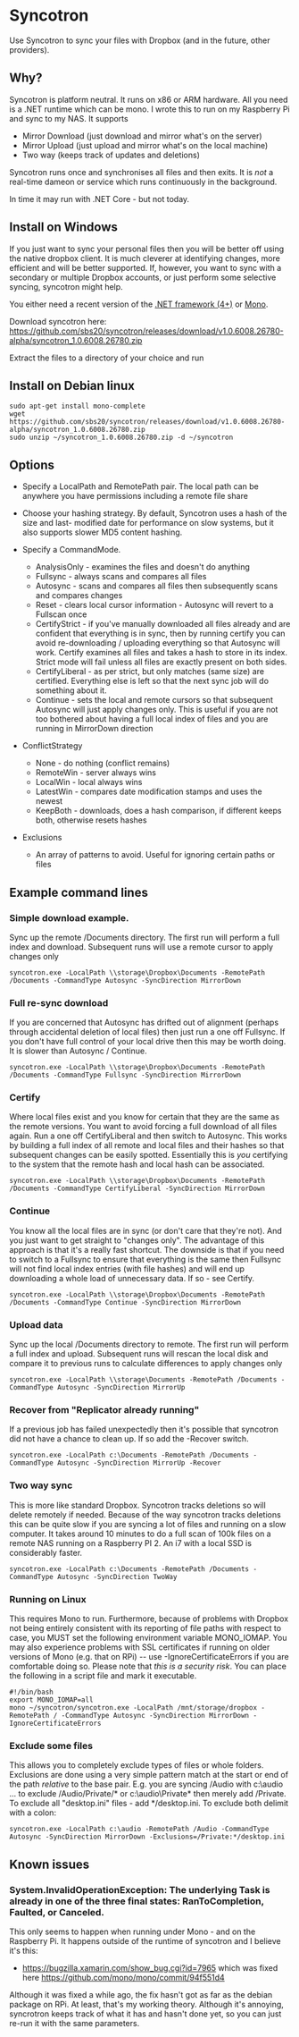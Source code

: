 ﻿# Syncotron

Use Syncotron to sync your files with Dropbox (and in the future, other providers).

## Why?
Syncotron is platform neutral. It runs on x86 or ARM hardware. All you need is a .NET
runtime which can be mono. I wrote this to run on my Raspberry Pi and sync to my NAS.
It supports

 * Mirror Download (just download and mirror what's on the server)
 * Mirror Upload (just upload and mirror what's on the local machine)
 * Two way (keeps track of updates and deletions)

Syncotron runs once and synchronises all files and then exits. It is _not_ a real-time
dameon or service which runs continuously in the background.

In time it may run with .NET Core - but not today.

## Install on Windows
If you just want to sync your personal files then you will be better off using the 
native dropbox client. It is much cleverer at identifying changes, more efficient
and will be better supported. If, however, you want to sync with a secondary or multiple 
Dropbox accounts, or just perform some selective syncing, syncotron might help.

You either need a recent version of the [.NET framework (4+)](https://msdn.microsoft.com/en-us/library/dn878908\(v=vs.110\).aspx)
or [Mono](http://www.mono-project.com/download/).

Download syncotron here: https://github.com/sbs20/syncotron/releases/download/v1.0.6008.26780-alpha/syncotron_1.0.6008.26780.zip

Extract the files to a directory of your choice and run

## Install on Debian linux
```
sudo apt-get install mono-complete
wget https://github.com/sbs20/syncotron/releases/download/v1.0.6008.26780-alpha/syncotron_1.0.6008.26780.zip
sudo unzip ~/syncotron_1.0.6008.26780.zip -d ~/syncotron
```

## Options
 * Specify a LocalPath and RemotePath pair. The local path can be anywhere you have permissions
   including a remote file share

 * Choose your hashing strategy. By default, Syncotron uses a hash of the size and last-
   modified date for performance on slow systems, but it also supports slower MD5 content hashing.

 * Specify a CommandMode.
    * AnalysisOnly - examines the files and doesn't do anything
	* Fullsync - always scans and compares all files
	* Autosync - scans and compares all files then subsequently scans and compares changes
	* Reset - clears local cursor information - Autosync will revert to a Fullscan once
	* CertifyStrict - if you've manually downloaded all files already and are confident that everything
	  is in sync, then by running certify you can avoid re-downloading / uploading everything so
	  that Autosync will work. Certify examines all files and takes a hash to store in its index.
	  Strict mode will fail unless all files are exactly present on both sides.
	* CertifyLiberal - as per strict, but only matches (same size) are certified. Everything else is
	  left so that the next sync job will do something about it.
	* Continue - sets the local and remote cursors so that subsequent Autosync will just apply changes
	  only. This is useful if you are not too bothered about having a full local index of files and you
	  are running in MirrorDown direction

 * ConflictStrategy
    * None - do nothing (conflict remains)
	* RemoteWin - server always wins
	* LocalWin - local always wins
	* LatestWin - compares date modification stamps and uses the newest
	* KeepBoth - downloads, does a hash comparison, if different keeps both, otherwise resets hashes

 * Exclusions
	* An array of patterns to avoid. Useful for ignoring certain paths or files

## Example command lines

### Simple download example.
Sync up the remote /Documents directory. The first run will perform a full index and download.
Subsequent runs will use a remote cursor to apply changes only
```
syncotron.exe -LocalPath \\storage\Dropbox\Documents -RemotePath /Documents -CommandType Autosync -SyncDirection MirrorDown
```

### Full re-sync download
If you are concerned that Autosync has drifted out of alignment (perhaps through accidental 
deletion of local files) then just run a one off Fullsync. If you don't have full control of
your local drive then this may be worth doing. It is slower than Autosync / Continue.
```
syncotron.exe -LocalPath \\storage\Dropbox\Documents -RemotePath /Documents -CommandType Fullsync -SyncDirection MirrorDown
```

### Certify
Where local files exist and you know for certain that they are the same as the remote versions.
You want to avoid forcing a full download of all files again. Run a one off CertifyLiberal
and then switch to Autosync. This works by building a full index of all remote and local files
and their hashes so that subsequent changes can be easily spotted. Essentially this is *you*
certifying to the system that the remote hash and local hash can be associated.
```
syncotron.exe -LocalPath \\storage\Dropbox\Documents -RemotePath /Documents -CommandType CertifyLiberal -SyncDirection MirrorDown
```

### Continue
You know all the local files are in sync (or don't care that they're not). And you just want
to get straight to "changes only". The advantage of this approach is that it's a really fast
shortcut. The downside is that if you need to switch to a Fullsync to ensure that everything
is the same then Fullsync will not find local index entries (with file hashes) and will end
up downloading a whole load of unnecessary data. If so - see Certify.
```
syncotron.exe -LocalPath \\storage\Dropbox\Documents -RemotePath /Documents -CommandType Continue -SyncDirection MirrorDown
```

### Upload data
Sync up the local /Documents directory to remote. The first run will perform a full index and 
upload. Subsequent runs will rescan the local disk and compare it to previous runs to calculate
differences to apply changes only
```
syncotron.exe -LocalPath \\storage\Documents -RemotePath /Documents -CommandType Autosync -SyncDirection MirrorUp
```

### Recover from "Replicator already running"
If a previous job has failed unexpectedly then it's possible that syncotron did not have a 
chance to clean up. If so add the -Recover switch.
```
syncotron.exe -LocalPath c:\Documents -RemotePath /Documents -CommandType Autosync -SyncDirection MirrorUp -Recover
```

### Two way sync
This is more like standard Dropbox. Syncotron tracks deletions so will delete remotely if
needed. Because of the way syncotron tracks deletions this can be quite slow if you are
syncing a lot of files and running on a slow computer. It takes around 10 minutes to do a 
full scan of 100k files on a remote NAS running on a Raspberry PI 2. An i7 with a local SSD
is considerably faster.
```
syncotron.exe -LocalPath c:\Documents -RemotePath /Documents -CommandType Autosync -SyncDirection TwoWay
```

### Running on Linux
This requires Mono to run. Furthermore, because of problems with Dropbox not being entirely
consistent with its reporting of file paths with respect to case, you MUST set the following
environment variable MONO_IOMAP. You may also experience problems with SSL certificates if
running on older versions of Mono (e.g. that on RPi) -- use -IgnoreCertificateErrors if you
are comfortable doing so. Please note that _this is a security risk_. You can place the 
following in a script file and mark it executable.

```
#!/bin/bash
export MONO_IOMAP=all
mono ~/syncotron/syncotron.exe -LocalPath /mnt/storage/dropbox -RemotePath / -CommandType Autosync -SyncDirection MirrorDown -IgnoreCertificateErrors
```

### Exclude some files
This allows you to completely exclude types of files or whole folders. Exclusions are done using
a very simple pattern match at the start or end of the path _relative_ to the base pair. E.g. you
are syncing /Audio with c:\audio ... to exclude /Audio/Private/* or c:\audio\Private\* then merely
add /Private. To exclude all "desktop.ini" files - add */desktop.ini. To exclude both delimit with
a colon:
```
syncotron.exe -LocalPath c:\audio -RemotePath /Audio -CommandType Autosync -SyncDirection MirrorDown -Exclusions=/Private:*/desktop.ini
```

## Known issues

### System.InvalidOperationException: The underlying Task is already in one of the three final states: RanToCompletion, Faulted, or Canceled.
This only seems to happen when running under Mono - and on the Raspberry Pi. It happens outside
of the runtime of syncotron and I believe it's this:

 * https://bugzilla.xamarin.com/show_bug.cgi?id=7965 which was fixed here
   https://github.com/mono/mono/commit/94f551d4

Although it was fixed a while ago, the fix hasn't got as far as the debian package on RPi. At
least, that's my working theory. Although it's annoying, syncrotron keeps track of what it has
and hasn't done yet, so you can just re-run it with the same parameters.